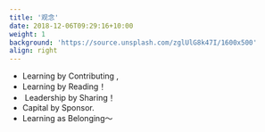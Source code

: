 ```yaml
---
title: '观念'
date: 2018-12-06T09:29:16+10:00
weight: 1
background: 'https://source.unsplash.com/zglUlG8k47I/1600x500'
align: right
---
```


*  Learning by Contributing ,
*  Learning by Reading！
*  Leadership by Sharing！
*  Capital by Sponsor.
*  Learning as Belonging～ 
